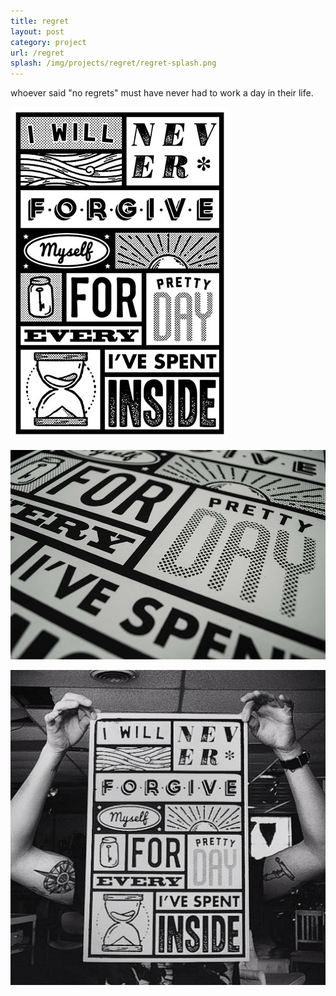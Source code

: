 ```yaml
---
title: regret
layout: post
category: project
url: /regret
splash: /img/projects/regret/regret-splash.png
---
```


whoever said "no regrets" must have never had to work a day in their life. 

![regret-01](/img/projects/regret/regret-full.jpg)

![regret-02](/img/projects/regret/regret-2.jpg)

![regret-03](/img/projects/regret/regret-big.jpg)